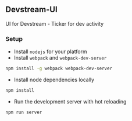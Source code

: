 ## Devstream-UI

UI for Devstream - Ticker for dev activity

### Setup
- Install `nodejs` for your platform
- Install `webpack` and `webpack-dev-server`
``` bash
npm install -g webpack webpack-dev-server
```
- Install node dependencies locally
``` bash
npm install
```
- Run the development server with hot reloading
``` bash
npm run server
```